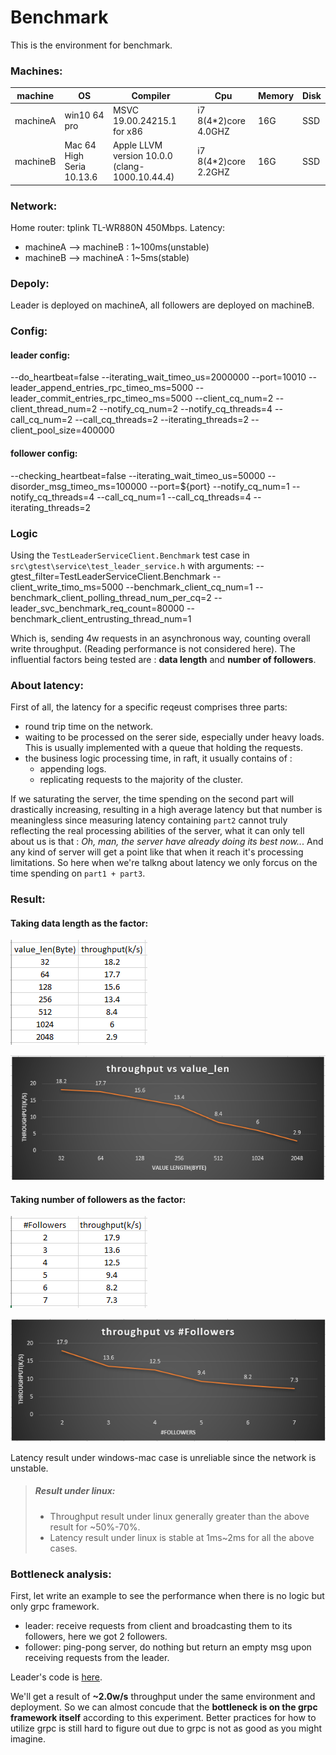 # Benchmark

This is the environment for benchmark.

### Machines:

|machine|OS|Compiler|Cpu|Memory|Disk|
|--|--|--|--|--|--|
|machineA|win10 64 pro|MSVC 19.00.24215.1 for x86|i7 8(4*2)core 4.0GHZ|16G|SSD|
|machineB|Mac 64 High Seria 10.13.6|Apple LLVM version 10.0.0 (clang-1000.10.44.4)|i7 8(4*2)core 2.2GHZ|16G|SSD|

### Network: 
Home router: tplink TL-WR880N 450Mbps. Latency:
* machineA --> machineB : 1~100ms(unstable)
* machineB --> machineA : 1~5ms(stable)

### Depoly: 
Leader is deployed on machineA, all followers are deployed on machineB.

### Config:

#### leader config:
--do_heartbeat=false --iterating_wait_timeo_us=2000000 --port=10010 --leader_append_entries_rpc_timeo_ms=5000 --leader_commit_entries_rpc_timeo_ms=5000 --client_cq_num=2 --client_thread_num=2 --notify_cq_num=2 --notify_cq_threads=4 --call_cq_num=2 --call_cq_threads=2 --iterating_threads=2 --client_pool_size=400000

#### follower config:
--checking_heartbeat=false --iterating_wait_timeo_us=50000 --disorder_msg_timeo_ms=100000 --port=$\{port\} --notify_cq_num=1 --notify_cq_threads=4 --call_cq_num=1 --call_cq_threads=4 --iterating_threads=2 

### Logic

Using the `TestLeaderServiceClient.Benchmark` test case in `src\gtest\service\test_leader_service.h` with arguments:    --gtest_filter=TestLeaderServiceClient.Benchmark --client_write_timo_ms=5000 --benchmark_client_cq_num=1 --benchmark_client_polling_thread_num_per_cq=2 --leader_svc_benchmark_req_count=80000 --benchmark_client_entrusting_thread_num=1

Which is, sending 4w requests in an asynchronous way, counting overall write throughput. (Reading performance is not considered here). The influential factors being tested are : **data length** and **number of followers**.

### About latency:
First of all, the latency for a specific reqeust comprises three parts:
* round trip time on the network.
* waiting to be processed on the serer side, especially under heavy loads. This is usually implemented with a queue that holding the requests.
* the business logic processing time, in raft, it usually contains of :
  * appending logs.
  * replicating requests to the majority of the cluster.

If we saturating the server, the time spending on the second part will drastically increasing, resulting in a high average latency but that number is meaningless since measuring latency containing `part2` cannot truly reflecting the real processing abilities of the server, what it can only tell about us is that : *Oh, man, the server have already doing its best now..*. And any kind of server will get a point like that when it reach it's processing limitations. So here when we're talkng about latency we only forcus on the time spending on `part1 + part3`.

### Result:

#### Taking **data length** as the factor:

![dl-factor](../doc/images/datalen-factor.png)

![tp-dl](../doc/images/benchmark-throughput-datalen.png)

#### Taking **number of followers** as the factor:

![F-factor](../doc/images/followers-factor.png)

![tp-#F](../doc/images/benchmark-throughput-followers.png)

Latency result under windows-mac case is unreliable since the network is unstable. 

> ##### Result under linux:
> * Throughput result under linux generally greater than the above result for ~50%-70%. 
> * Latency result under linux is stable at 1ms~2ms for all the above cases.

### Bottleneck analysis:
First, let write an example to see the performance when there is no logic but only grpc framework.
* leader: receive requests from client and broadcasting them to its followers, here we got 2 followers.
* follower: ping-pong server, do nothing but return an empty msg upon receiving requests from the leader.

Leader's code is [here](https://gist.github.com/ppLorins/d72272b6f79c580c25a88a5bb3e489d0).

We'll get a result of **~2.0w/s** throughput under the same environment and deployment. So we can almost concude that the **bottleneck is on the grpc framework itself** according to this experiment. Better practices for how to utilize grpc is still hard to figure out due to grpc is not as good as you might imagine.


